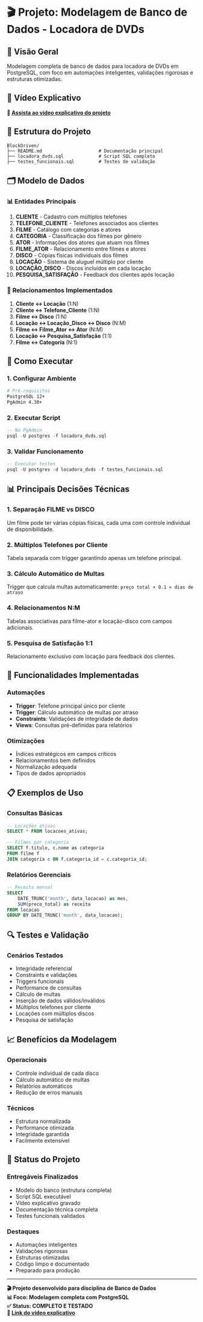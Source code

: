 # 🎬 Projeto: Modelagem de Banco de Dados - Locadora de DVDs

## 📖 Visão Geral

Modelagem completa de banco de dados para locadora de DVDs em PostgreSQL, com foco em automações inteligentes, validações rigorosas e estruturas otimizadas.

## 🎥 Vídeo Explicativo

**🔗 [Assista ao vídeo explicativo do projeto](https://drive.google.com/file/d/1OmPDdie5FBMgRZpyHieKpiFpjLWCcWIj/view?usp=sharing)**

## 📂 Estrutura do Projeto

```
BlockDriven/
├── README.md                     # Documentação principal
├── locadora_dvds.sql             # Script SQL completo
├── testes_funcionais.sql         # Testes de validação
```

## 🗂️ Modelo de Dados

### 📊 **Entidades Principais**
1. **CLIENTE** - Cadastro com múltiplos telefones  
2. **TELEFONE_CLIENTE** - Telefones associados aos clientes  
3. **FILME** - Catálogo com categorias e atores  
4. **CATEGORIA** - Classificação dos filmes por gênero  
5. **ATOR** - Informações dos atores que atuam nos filmes  
6. **FILME_ATOR** - Relacionamento entre filmes e atores  
7. **DISCO** - Cópias físicas individuais dos filmes  
8. **LOCAÇÃO** - Sistema de aluguel múltiplo por cliente  
9. **LOCAÇÃO_DISCO** - Discos incluídos em cada locação  
10. **PESQUISA_SATISFAÇÃO** - Feedback dos clientes após locação

### 🔗 **Relacionamentos Implementados**
1. **Cliente ↔ Locação** (1:N)
2. **Cliente ↔ Telefone_Cliente** (1:N)
3. **Filme ↔ Disco** (1:N)
4. **Locação ↔ Locação_Disco ↔ Disco** (N:M)
5. **Filme ↔ Filme_Ator ↔ Ator** (N:M)
6. **Locação ↔ Pesquisa_Satisfação** (1:1)
7. **Filme ↔ Categoria** (N:1)

## 🚀 Como Executar

### **1. Configurar Ambiente**
```bash
# Pré-requisitos
PostgreSQL 12+
PgAdmin 4.30+
```

### **2. Executar Script**
```sql
-- No PgAdmin
psql -U postgres -f locadora_dvds.sql
```

### **3. Validar Funcionamento**
```sql
-- Executar testes
psql -U postgres -d locadora_dvds -f testes_funcionais.sql
```

## 📊 Principais Decisões Técnicas

### **1. Separação FILME vs DISCO**
Um filme pode ter várias cópias físicas, cada uma com controle individual de disponibilidade.

### **2. Múltiplos Telefones por Cliente**
Tabela separada com trigger garantindo apenas um telefone principal.

### **3. Cálculo Automático de Multas**
Trigger que calcula multas automaticamente: `preço total × 0.1 × dias de atraso`

### **4. Relacionamentos N:M**
Tabelas associativas para filme-ator e locação-disco com campos adicionais.

### **5. Pesquisa de Satisfação 1:1**
Relacionamento exclusivo com locação para feedback dos clientes.

## 🔧 Funcionalidades Implementadas

### **Automações**
- **Trigger**: Telefone principal único por cliente
- **Trigger**: Cálculo automático de multas por atraso
- **Constraints**: Validações de integridade de dados
- **Views**: Consultas pré-definidas para relatórios

### **Otimizações**
- Índices estratégicos em campos críticos
- Relacionamentos bem definidos
- Normalização adequada
- Tipos de dados apropriados

## 📋 Exemplos de Uso

### **Consultas Básicas**
```sql
-- Locações ativas
SELECT * FROM locacoes_ativas;

-- Filmes por categoria
SELECT f.titulo, c.nome as categoria
FROM filme f
JOIN categoria c ON f.categoria_id = c.categoria_id;
```

### **Relatórios Gerenciais**
```sql
-- Receita mensal
SELECT 
    DATE_TRUNC('month', data_locacao) as mes,
    SUM(preco_total) as receita
FROM locacao
GROUP BY DATE_TRUNC('month', data_locacao);
```

## 🔍 Testes e Validação

### **Cenários Testados**
- Integridade referencial
- Constraints e validações
- Triggers funcionais
- Performance de consultas
- Cálculo de multas
- Inserção de dados válidos/inválidos
- Múltiplos telefones por cliente
- Locações com múltiplos discos
- Pesquisa de satisfação

## 📈 Benefícios da Modelagem

### **Operacionais**
- Controle individual de cada disco
- Cálculo automático de multas
- Relatórios automáticos
- Redução de erros manuais

### **Técnicos**
- Estrutura normalizada
- Performance otimizada
- Integridade garantida
- Facilmente extensível

## 🎯 Status do Projeto

### **Entregáveis Finalizados**
- Modelo do banco (estrutura completa)
- Script SQL executável
- Vídeo explicativo gravado
- Documentação técnica completa
- Testes funcionais validados

### **Destaques**
- Automações inteligentes
- Validações rigorosas
- Estruturas otimizadas
- Código limpo e documentado
- Preparado para produção

---

**🎬 Projeto desenvolvido para disciplina de Banco de Dados**  
**📊 Foco: Modelagem completa com PostgreSQL**  
**✅ Status: COMPLETO E TESTADO**  
**🎥 [Link do vídeo explicativo](https://drive.google.com/file/d/1OmPDdie5FBMgRZpyHieKpiFpjLWCcWIj/view?usp=sharing)** 
